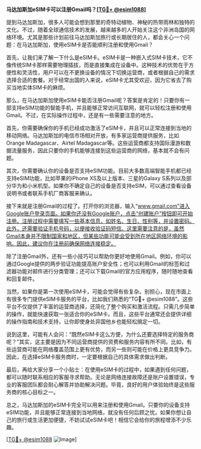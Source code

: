 **马达加斯加eSIM卡可以注册Gmail吗？[[TG💪+ @esim1088](https://t.me/s/esim1088)]**

提到马达加斯加，很多人可能会想到那里的奇特动植物、神秘的热带雨林和独特的文化。不过，随着全球通信技术的发展，越来越多的人开始关注这个非洲岛国的网络环境。尤其是那些计划前往马达加斯加旅行或长期居住的人，都会关心一个问题：在马达加斯加，使用eSIM卡是否能顺利注册和使用Gmail？

首先，让我们来了解一下什么是eSIM卡。eSIM卡是一种嵌入式SIM卡技术，它不像传统SIM卡那样需要物理插拔，而是直接集成在设备中。这种技术的优势在于方便性和灵活性，用户可以在不更换设备的情况下切换运营商，或者根据自己的需求选择合适的套餐。对于经常出国的人来说，eSIM卡尤其受欢迎，因为它省去了购买当地实体SIM卡的麻烦。

那么，在马达加斯加使用eSIM卡能否注册Gmail呢？答案是肯定的！只要你有一部支持eSIM功能的智能手机，并且能够正常访问互联网，就可以轻松注册和使用Gmail。不过，在实际操作过程中，还是有一些需要注意的地方。

首先，你需要确保你的手机已经成功激活了eSIM卡，并且可以正常连接到当地的移动网络。马达加斯加的电信市场相对开放，有多家运营商提供服务，比如Orange Madagascar、Airtel Madagascar等。这些运营商都支持国际漫游和数据流量服务，因此只要你的手机能够连接到这些运营商的网络，基本就不会有问题。

其次，你需要确认你的设备是否支持eSIM功能。目前大多数高端智能手机都已经支持eSIM功能，比如苹果的iPhone XS及以上版本、三星的Galaxy S系列以及部分华为和小米机型。如果你不确定自己的设备是否支持eSIM，可以通过查看设备说明书或者联系手机厂商客服来确认。

接下来就是注册Gmail的过程了。打开你的浏览器，输入“www.gmail.com”进入Google账户登录页面。如果你还没有Google账户，点击“创建账户”按钮即可开始注册。注册过程中需要填写一些基本信息，如姓名、生日、性别等，并设置密码。此外，还需要验证手机号码，以便接收验证码短信。这里需要注意的是，虽然Gmail本身并不限制国家和地区，但某些功能可能会受到所在地区网络环境的影响。因此，建议你在注册前确保网络连接稳定。

除了注册Gmail外，还有一些小技巧可以帮助你更好地使用Gmail。例如，你可以通过Google提供的两步验证功能提高账户安全性；也可以利用Gmail的标签和过滤器功能对邮件进行分类管理；还可以下载Gmail的官方应用程序，随时随地查看和回复邮件。

当然，如果你是第一次使用eSIM卡，可能会觉得有些复杂。别担心，现在市面上有很多专门提供eSIM卡服务的平台，比如我们熟悉的“TG💪+ @esim1088”。这些平台不仅提供了丰富的运营商选择，还简化了整个购买和激活流程。只需几步简单的操作，就能快速获取一张适合你的eSIM卡。而且，这些平台通常还会提供详细的操作指南和技术支持，让你即使身处异国他乡也能轻松搞定一切。

说到这里，可能有人会问：“既然eSIM卡这么方便，为什么还要选择特定的服务商呢？”其实，这主要是因为不同运营商提供的资费和服务内容有所不同。比如，有些运营商可能在网络覆盖范围上更有优势，而另一些则可能在价格上更具竞争力。因此，在选择eSIM卡服务商时，一定要根据自己的具体需求做出判断。

最后，再给大家分享一个小贴士：在使用eSIM卡的过程中，如果遇到任何问题，都可以随时联系相应的客服寻求帮助。无论是网络连接故障还是账户设置错误，专业的客服团队都会耐心解答并协助解决问题。毕竟，良好的用户体验始终是这些服务商的核心目标之一。

总之，马达加斯加的eSIM卡完全可以用来注册和使用Gmail。只要你的设备支持eSIM功能，并且能够正常连接到当地网络，就没有任何后顾之忧。如果你想让自己的旅行或生活更加便捷，不妨试试eSIM卡吧！相信它会给你的旅程增添不少乐趣。

[[TG💪+ @esim1088](https://t.me/s/esim1088) ![Image](https://i.postimg.cc/4NQfJmqS/Snipaste-2025-05-13-00-14-12.png)]